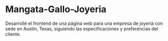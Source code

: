 # Mangata-Gallo-Joyeria
Desarrollé el frontend de una página web para una empresa de joyería con sede en Austin, Texas, siguiendo las especificaciones y preferencias del cliente.
